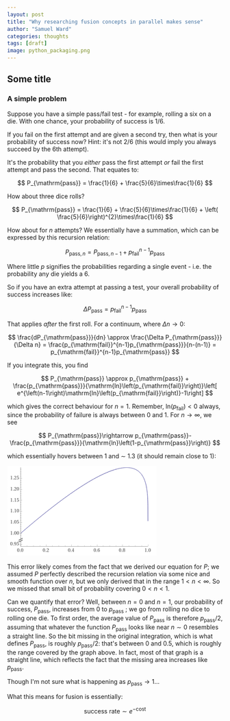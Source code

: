 ```yaml
---
layout: post
title: "Why researching fusion concepts in parallel makes sense"
author: "Samuel Ward"
categories: thoughts
tags: [draft]
image: python_packaging.png
---
```


## Some title

### A simple problem

Suppose you have a simple pass/fail test - for example, rolling a six on a die. With one chance, your probability of success is 1/6.

If you fail on the first attempt and are given a second try, then what is your probability of success now? Hint: it's not 2/6 (this would imply you always succeed by the 6th attempt).

It's the probability that you _either_ pass the first attempt _or_ fail the first attempt and pass the second. That equates to:

$$
P_{\mathrm{pass}} = \frac{1}{6} + \frac{5}{6}\times\frac{1}{6}  
$$

How about three dice rolls? 

$$
P_{\mathrm{pass}} = \frac{1}{6} + \frac{5}{6}\times\frac{1}{6} + \left( \frac{5}{6}\right)^{2}\times\frac{1}{6}  
$$

How about for $n$ attempts? We essentially have a summation, which can be expressed by this recursion relation:

$$
P_{\mathrm{pass},n} = P_{\mathrm{pass},n-1} + p_{\mathrm{fail}}^{n-1}p_{\mathrm{pass}} 
$$

Where little $p$ signifies the probabilities regarding a single event - i.e. the probability any die yields a 6.

So if you have an extra attempt at passing a test, your overall probability of success increases like:

$$
\Delta P_{\mathrm{pass}} = p_{\mathrm{fail}}^{n-1}p_{\mathrm{pass}}
$$

That applies _after_ the first roll. For a continuum, where $\Delta n\rightarrow0$:

$$
\frac{dP_{\mathrm{pass}}}{dn} \approx \frac{\Delta P_{\mathrm{pass}}}{\Delta n} = \frac{p_{\mathrm{fail}}^{n-1}p_{\mathrm{pass}}}{n-(n-1)} = p_{\mathrm{fail}}^{n-1}p_{\mathrm{pass}}
$$

If you integrate this, you find

$$
P_{\mathrm{pass}} \approx p_{\mathrm{pass}} + \frac{p_{\mathrm{pass}}}{\mathrm{ln}\left(p_{\mathrm{fail}}\right)}\left[ e^{\left(n-1\right)\mathrm{ln}\left(p_{\mathrm{fail}}\right)}-1\right]
$$

which gives the correct behaviour for $n=1$. Remember, $\mathrm{ln}\left(p_{\mathrm{fail}}\right)<0$ always, since the probability of failure is always between 0 and 1. For $n\rightarrow\infty$, we see

$$
P_{\mathrm{pass}}\rightarrow p_{\mathrm{pass}}-\frac{p_{\mathrm{pass}}}{\mathrm{ln}\left(1-p_{\mathrm{pass}}\right)}
$$

which essentially hovers between 1 and $\sim$ 1.3 (it should remain close to 1):

![error term](/assets/img/parallel_fusion_error_term.png?raw=true "error term")

This error likely comes from the fact that we derived our equation for $P$; we assumed $P$ perfectly described the recursion relation via some nice and smooth function over $n$, but we only derived that in the range $1<n<\infty$. So we missed that small bit of probability covering $0<n<1$. 

Can we quantify that error? Well, between $n=0$ and $n=1$, our probability of success, $P_{\mathrm{pass}}$, increases from 0 to $p_{\mathrm{pass}}$ ; we go from rolling no dice to rolling one die. To first order, the average value of $P_{\mathrm{pass}}$ is  therefore $p_{\mathrm{pass}}/2$, assuming that whatever the function $P_{\mathrm{pass}}$ looks like near $n\sim0$ resembles a straight line. So the bit missing in the original integration, which is what defines $P_{\mathrm{pass}}$, is roughly $p_{\mathrm{pass}}/2$: that's between 0 and 0.5, which is roughly the range covered by the graph above. In fact, most of that graph is a straight line, which reflects the fact that the missing area increases like $p_{\mathrm{pass}}$.

Though I'm not sure what is happening as $p_{\mathrm{pass}}\rightarrow 1$...


What this means for fusion is essentially:

$$
\mathrm{success\ rate}\sim e^{-\mathrm{cost}}
$$

